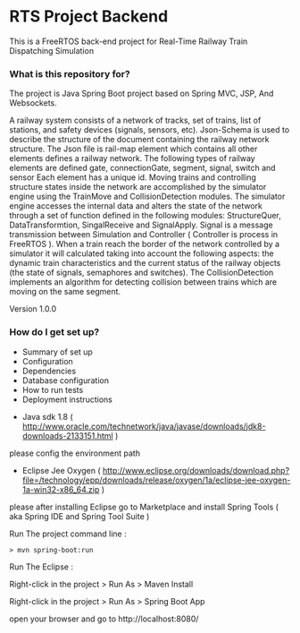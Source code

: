 # RTS Project Backend
This is a FreeRTOS back-end project for Real-Time Railway Train Dispatching Simulation

### What is this repository for? ###

The project is Java Spring Boot project based on Spring MVC, JSP, And Websockets.

A railway system consists of a network of tracks, set of trains, list of stations, and safety devices (signals, sensors, etc). Json-Schema is used to describe the structure of the document containing the railway network structure. The Json file is rail-map element which contains all other elements defines a railway network. The following types of railway elements are defined gate, connectionGate, segment, signal, switch and sensor Each element has a unique id.
Moving trains and controlling structure states inside the network are accomplished by the simulator engine using the TrainMove and CollisionDetection modules.
The simulator engine accesses the internal data and alters the state of the network through a set of function defined in the following modules: StructureQuer, DataTransformtion, SingalReceive and SignalApply. Signal is a message transmission between Simulation and Controller ( Controller is process in FreeRTOS ).
When a train reach the border of the network controlled by a simulator it will calculated taking into account the following aspects: the dynamic train characteristics and the current status of the railway objects (the state of signals, semaphores and switches).
The CollisionDetection implements an algorithm for detecting collision between trains which are moving on the same segment.

Version 1.0.0

### How do I get set up? ###

* Summary of set up
* Configuration
* Dependencies
* Database configuration
* How to run tests
* Deployment instructions

- Java sdk 1.8 ( http://www.oracle.com/technetwork/java/javase/downloads/jdk8-downloads-2133151.html ) 

please config the environment path  

- Eclipse Jee Oxygen ( http://www.eclipse.org/downloads/download.php?file=/technology/epp/downloads/release/oxygen/1a/eclipse-jee-oxygen-1a-win32-x86_64.zip )

please after installing Eclipse go to Marketplace and install Spring Tools ( aka Spring IDE and Spring Tool Suite )

Run The project command line :
    
    > mvn spring-boot:run

Run The Eclipse :

Right-click in the project > Run As > Maven Install

Right-click in the project > Run As > Spring Boot App

open your browser and go to http://localhost:8080/
